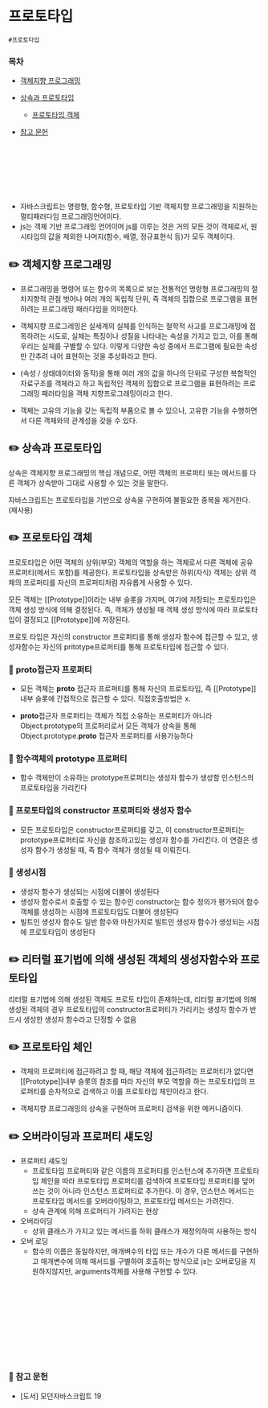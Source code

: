 # 프로토타입

`#프로토타입`

### 목차

- [객체지향 프로그래밍](#✏️-객체지향-프로그래밍)
- [상속과 프로토타입](#✏️-상속과-프로토타입)

  - [프로토타입 객체](#🔎-프로토타입-객체)

- [참고 문헌](#참고-문헌)

<div style="height:100px"></div>

- 자바스크립트는 명령형, 함수형, 프로토타입 기반 객체지향 프로그래밍을 지원하는 멀티패러다임 프로그래밍언어이다.
- js는 객체 기반 프로그래밍 언어이며 js를 이루는 것은 거의 모든 것이 객체로서, 원시타입의 값을 제외한 나머지(함수, 배열, 정규표현식 등)가 모두 객체이다.

## ✏️ 객체지향 프로그래밍

- 프로그래밍을 명령어 또는 함수의 목록으로 보는 전통적인 명령형 프로그래밍의 절차지향적 관점 벗어나 여러 개의 독립적 단위, 즉 객체의 집합으로 프로그램을 표현하려는 프로그래밍 패러다임을 의미한다.

- 객체지향 프로그레밍은 실세계의 실체를 인식하는 철학적 사고를 프로그래밍에 접목하려는 시도로, 실체는 특징이나 성질을 나타내는 속성을 가지고 있고, 이를 통해 우리는 실체를 구별할 수 있다. 이렇게 다양한 속성 중에서 프로그램에 필요한 속성만 간추려 내어 표현하는 것을 추상화라고 한다.

- (속성 / 상태데이터와 동작)을 통해 여러 개의 값을 하나의 단위로 구성한 복합적인 자료구조를 객체라고 하고 독립적인 객체의 집합으로 프로그램을 표현하려는 프로그래밍 패러타임을 객체 지향프로그래밍이라고 한다.

- 객체는 고유의 기능을 갖는 독립적 부품으로 볼 수 있으나, 고유한 기능을 수행하면서 다른 객체와의 관계성을 갖을 수 있다.

## ✏️ 상속과 프로토타입

상속은 객체지향 프로그래밍의 핵심 개념으로, 어떤 객체의 프로퍼티 또는 메서드를 다른 객체가 상속받아 그대로 사용할 수 있는 것을 말한다.

자바스크립트는 프로토타입을 기반으로 상속을 구현하여 불필요한 중복을 제거한다. (재사용)

## ✏️ 프로토타입 객체

프로토타입은 어떤 객체의 상위(부모) 객체의 역할을 하는 객체로서 다른 객체에 공유 프로퍼티(메서드 포함)를 제공한다. 프로토타입을 상속받은 하위(자식) 객체는 상위 객체의 프로퍼티를 자신의 프로퍼티처럼 자유롭게 사용할 수 있다.

모든 객체는 [[Prototype]]이라는 내부 슬롯을 가지며, 여기에 저장되는 프로토타입은 객체 생성 방식에 의해 결정된다. 즉, 객체가 생성될 때 객체 생성 방식에 따라 프로토타입이 결정되고 [[Prototype]]에 저장된다.

프로토 타입은 자신의 constructor 프로퍼티를 통해 생성자 함수에 접근할 수 있고, 생성자함수는 자신의 pritotype프로퍼티를 통해 프로토타입에 접근할 수 있다.

### 🔎 **proto**접근자 프로퍼티

- 모든 객체는 **proto** 접근자 프로퍼티를 통해 자신의 프로토타입, 즉 [[Prototype]] 내부 슬롯에 간접적으로 접근할 수 있다. 직접호출방법은 x.

- **proto**접근자 프로퍼티는 객체가 직접 소유하는 프로퍼티가 아니라 Object.prototype의 프로퍼리로서 모든 객체가 상속을 통해 Object.prototype.**proto** 접근자 프로퍼티를 사용가능하다

### 🔎 함수객체의 prototype 프로퍼티

- 함수 객체만이 소유하는 prototype프로퍼티는 생성자 함수가 생성할 인스턴스의 프로토타입을 가리킨다

### 🔎 프로토타입의 constructor 프로퍼티와 생성자 함수

- 모든 프로토타입은 constructor프로퍼티를 갖고, 이 constructor프로퍼티는 prototype프로퍼티로 자신을 참조하고있는 생성자 함수를 가리킨다. 이 연결은 생성자 함수가 생성될 때, 즉 함수 객체가 생성될 때 이뤄진다.

### 🔎 생성시점

- 생성자 함수가 생성되는 시점에 더불어 생성된다
- 생성자 함수로서 호출할 수 있는 함수인 constructor는 함수 정의가 평가되어 함수 객체를 생성하는 시점에 프로토타입도 더불어 생성된다
- 빌트인 생성자 함수도 일반 함수와 마찬가지로 빌트인 생성자 함수가 생성되는 시점에 프로토타입이 생성된다

## ✏️ 리터럴 표기법에 의해 생성된 객체의 생성자함수와 프로토타입

리터럴 표기법에 의해 생성된 객체도 프로토 타입이 존재하는데, 리터럴 표기법에 의해 생성된 객체의 경우 프로토타입의 constructor프로퍼티가 가리키는 생성자 함수가 반드시 생성한 생성자 함수라고 단정할 수 없음

## ✏️ 프로토타입 체인

- 객체의 프로퍼티에 접근하려고 할 때, 해당 객체에 접근하려는 프로퍼티가 없다면 [[Prototype]]내부 슬롯의 참조를 따라 자신의 부모 역할을 하는 프로토타입의 프로퍼티를 순차적으로 검색하고 이를 프로토타입 체인이라고 한다.

- 객체지향 프로그래밍의 상속을 구현하며 프로퍼티 검색을 위한 메커니즘이다.

## ✏️ 오버라이딩과 프로퍼티 섀도잉

- 프로퍼티 섀도잉
  - 프로토타입 프로퍼티와 같은 이름의 프로퍼티를 인스턴스에 추가하면 프로토타입 체인을 따라 프로토타입 프로퍼티를 검색하여 프로토타입 프로퍼티를 덮어쓰는 것이 아니라 인스턴스 프로퍼티로 추가한다. 이 경우, 인스턴스 메서드는 프로토타입 메서드를 오버라이팅하고, 프로토타입 메서드는 가려진다.
  - 상속 관계에 의해 프로퍼티가 가려지는 현상
- 오버라이딩
  - 상위 클래스가 가지고 있는 메서드를 하위 클래스가 재정의하여 사용하는 방식
- 오버 로딩
  - 함수의 이름은 동일하지만, 매개벼수의 타입 또는 개수가 다른 메서드를 구현하고 매개변수에 의해 매서드를 구별하여 호출하는 방식으로 js는 오버로딩을 지원하지않지만, arguments객체를 사용해 구현할 수 있다.

<div style="height:150px"></div>

### 📖 참고 문헌

- [도서] 모던자바스크립트 19
